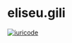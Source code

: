 # eliseu.gili


[![iuricode](https://github-readme-stats.vercel.app/api/top-langs/?username=egili&hide=html&layout=compact&theme=onedark)](https://github.com/egili/)
